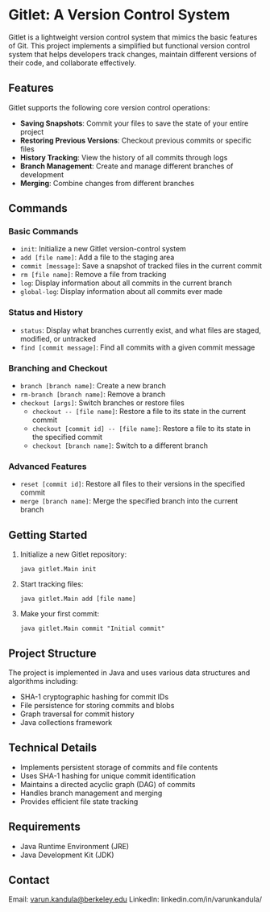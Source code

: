 # Gitlet: A Version Control System

Gitlet is a lightweight version control system that mimics the basic features of Git. This project implements a simplified but functional version control system that helps developers track changes, maintain different versions of their code, and collaborate effectively.

## Features

Gitlet supports the following core version control operations:

- **Saving Snapshots**: Commit your files to save the state of your entire project
- **Restoring Previous Versions**: Checkout previous commits or specific files
- **History Tracking**: View the history of all commits through logs
- **Branch Management**: Create and manage different branches of development
- **Merging**: Combine changes from different branches

## Commands

### Basic Commands
- `init`: Initialize a new Gitlet version-control system
- `add [file name]`: Add a file to the staging area
- `commit [message]`: Save a snapshot of tracked files in the current commit
- `rm [file name]`: Remove a file from tracking
- `log`: Display information about all commits in the current branch
- `global-log`: Display information about all commits ever made

### Status and History
- `status`: Display what branches currently exist, and what files are staged, modified, or untracked
- `find [commit message]`: Find all commits with a given commit message

### Branching and Checkout
- `branch [branch name]`: Create a new branch
- `rm-branch [branch name]`: Remove a branch
- `checkout [args]`: Switch branches or restore files
  - `checkout -- [file name]`: Restore a file to its state in the current commit
  - `checkout [commit id] -- [file name]`: Restore a file to its state in the specified commit
  - `checkout [branch name]`: Switch to a different branch

### Advanced Features
- `reset [commit id]`: Restore all files to their versions in the specified commit
- `merge [branch name]`: Merge the specified branch into the current branch

## Getting Started

1. Initialize a new Gitlet repository:
   ```
   java gitlet.Main init
   ```

2. Start tracking files:
   ```
   java gitlet.Main add [file name]
   ```

3. Make your first commit:
   ```
   java gitlet.Main commit "Initial commit"
   ```

## Project Structure

The project is implemented in Java and uses various data structures and algorithms including:
- SHA-1 cryptographic hashing for commit IDs
- File persistence for storing commits and blobs
- Graph traversal for commit history
- Java collections framework

## Technical Details

- Implements persistent storage of commits and file contents
- Uses SHA-1 hashing for unique commit identification
- Maintains a directed acyclic graph (DAG) of commits
- Handles branch management and merging
- Provides efficient file state tracking

## Requirements

- Java Runtime Environment (JRE)
- Java Development Kit (JDK)

## Contact
Email: varun.kandula@berkeley.edu
LinkedIn: linkedin.com/in/varunkandula/
